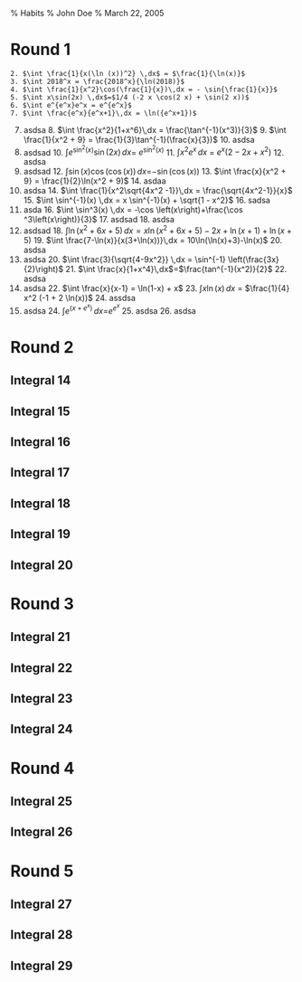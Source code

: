 % Habits
% John Doe
% March 22, 2005

# Round 1

    2. $\int \frac{1}{x(\ln (x))^2} \,dx$ = $\frac{1}{\ln(x)}$
    3. $\int 2018^x = \frac{2018^x}{\ln(2018)}$
    4. $\int \frac{1}{x^2}\cos(\frac{1}{x})\,dx = - \sin{\frac{1}{x}}$
    5. $\int x\sin(2x) \,dx$=$1/4 (-2 x \cos(2 x) + \sin(2 x))$
    6. $\int e^{e^x}e^x = e^{e^x}$
    7. $\int \frac{e^x}{e^x+1}\,dx = \ln({e^x+1})$
7. asdsa
    8. $\int \frac{x^2}{1+x^6}\,dx = \frac{\tan^{-1}(x^3)}{3}$
    9. $\int \frac{1}{x^2 + 9} = \frac{1}{3}\tan^{-1}(\frac{x}{3})$
    10. asdsa
9. asdsad
    10. $\int e^{\sin^2(x)}\sin(2x)\,dx$= $e^{\sin^2(x)}$
    11. $\int x^2e^x \,dx$ = $e^x (2 - 2 x + x^2)$
    12. asdsa
11. asdsad
    12. $\int \sin(x)\cos(\cos(x)) \,dx$=$-\sin(\cos(x))$
    13. $\int \frac{x}{x^2 + 9} = \frac{1}{2}\ln(x^2 + 9)$
    14. asdaa
13. asdsa
    14. $\int \frac{1}{x^2\sqrt{4x^2 -1}}\,dx = \frac{\sqrt{4x^2-1}}{x}$
    15. $\int \sin^{-1}(x) \,dx = x \sin^{-1}(x) + \sqrt{1 - x^2}$
    16. sadsa
15. asda
    16. $\int \sin^3(x) \,dx = -\cos \left(x\right)+\frac{\cos ^3\left(x\right)}{3}$
    17. asdsad
    18. asdsa
17. asdsad
    18. $\int \ln(x^2 + 6x + 5)\,dx = x\ln(x^2+6x+5) -2x + \ln(x+1) + \ln(x+5)$
    19. $\int \frac{7-\ln(x)}{x(3+\ln(x))}\,dx = 10\ln(\ln(x)+3)-\ln(x)$
    20. asdsa
19. asdsa
    20. $\int \frac{3}{\sqrt{4-9x^2}} \,dx = \sin^{-1} \left(\frac{3x}{2}\right)$
    21. $\int \frac{x}{1+x^4}\,dx$=$\frac{tan^{-1}(x^2)}{2}$
    22. asdsa
21. asdsa
    22. $\int \frac{x}{x-1} = \ln(1-x) + x$
    23. $\int x\ln(x) \,dx$ = $\frac{1}{4} x^2 (-1 + 2 \ln(x))$
    24. assdsa
23. asdsa
    24. $\int e^{(x+e^x)} \,dx$=$e^{e^{x}}$
    25. asdsa
    26. asdsa

# Round 2
## Integral 14
## Integral 15
## Integral 16
## Integral 17
## Integral 18
## Integral 19
## Integral 20

# Round 3
## Integral 21
## Integral 22
## Integral 23
## Integral 24

# Round 4
## Integral 25
## Integral 26

# Round 5

## Integral 27
## Integral 28
## Integral 29
